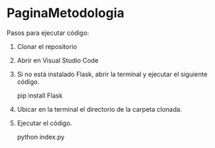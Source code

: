 # PaginaMetodologia

Pasos para ejecutar código:

1. Clonar el repositorio
2. Abrir en Visual Studio Code
3. Si no está instalado Flask, abrir la terminal y ejecutar el siguiente código.

   pip install Flask

4. Ubicar en la terminal el directorio de la carpeta clonada.
5. Ejecutar el código.

   python index.py
